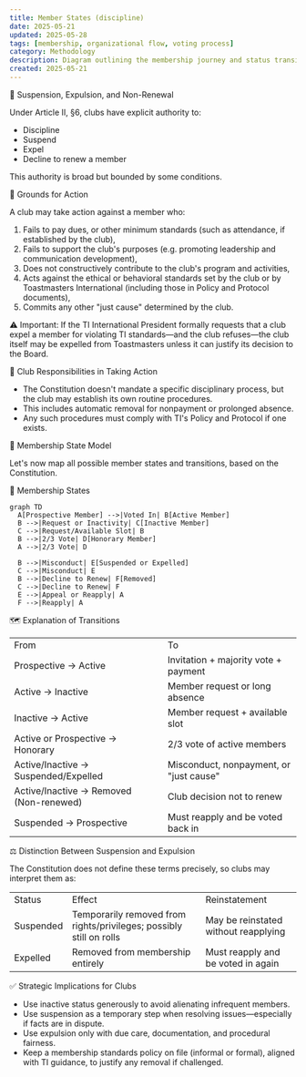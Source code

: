 ```yaml
---
title: Member States (discipline)
date: 2025-05-21
updated: 2025-05-28
tags: [membership, organizational flow, voting process]
category: Methodology
description: Diagram outlining the membership journey and status transitions, including active, inactive, honorary, suspended, and removed states, influenced by voting decisions, misconduct, and renewal choices.
created: 2025-05-21
---
```


🛑 Suspension, Expulsion, and Non-Renewal

Under Article II, §6, clubs have explicit authority to:

- Discipline
- Suspend
- Expel
- Decline to renew a member

This authority is broad but bounded by some conditions.

🔹 Grounds for Action

A club may take action against a member who:

1. Fails to pay dues, or other minimum standards (such as attendance, if established by the club),
2. Fails to support the club's purposes (e.g. promoting leadership and communication development),
3. Does not constructively contribute to the club's program and activities,
4. Acts against the ethical or behavioral standards set by the club or by Toastmasters International (including those in Policy and Protocol documents),
5. Commits any other "just cause" determined by the club.

⚠️ Important: If the TI International President formally requests that a club expel a member for violating TI standards—and the club refuses—the club itself may be expelled from Toastmasters unless it can justify its decision to the Board.

🔹 Club Responsibilities in Taking Action

- The Constitution doesn't mandate a specific disciplinary process, but the club may establish its own routine procedures.
- This includes automatic removal for nonpayment or prolonged absence.
- Any such procedures must comply with TI's Policy and Protocol if one exists.

🔁 Membership State Model

Let's now map all possible member states and transitions, based on the Constitution.

🧭 Membership States

```mermaid
graph TD
  A[Prospective Member] -->|Voted In| B[Active Member]
  B -->|Request or Inactivity| C[Inactive Member]
  C -->|Request/Available Slot| B
  B -->|2/3 Vote| D[Honorary Member]
  A -->|2/3 Vote| D

  B -->|Misconduct| E[Suspended or Expelled]
  C -->|Misconduct| E
  B -->|Decline to Renew| F[Removed]
  C -->|Decline to Renew| F
  E -->|Appeal or Reapply| A
  F -->|Reapply| A
```

🗺️ Explanation of Transitions

|                                         |                                         |
| --------------------------------------- | --------------------------------------- |
| From                                    | To                                      |
| Prospective → Active                    | Invitation + majority vote + payment    |
| Active → Inactive                       | Member request or long absence          |
| Inactive → Active                       | Member request + available slot         |
| Active or Prospective → Honorary        | 2/3 vote of active members              |
| Active/Inactive → Suspended/Expelled    | Misconduct, nonpayment, or "just cause" |
| Active/Inactive → Removed (Non-renewed) | Club decision not to renew              |
| Suspended → Prospective                 | Must reapply and be voted back in       |

⚖️ Distinction Between Suspension and Expulsion

The Constitution does not define these terms precisely, so clubs may interpret them as:

|   |   |   |
|---|---|---|
|Status|Effect|Reinstatement|
|Suspended|Temporarily removed from rights/privileges; possibly still on rolls|May be reinstated without reapplying|
|Expelled|Removed from membership entirely|Must reapply and be voted in again|

✅ Strategic Implications for Clubs

- Use inactive status generously to avoid alienating infrequent members.
- Use suspension as a temporary step when resolving issues—especially if facts are in dispute.
- Use expulsion only with due care, documentation, and procedural fairness.
- Keep a membership standards policy on file (informal or formal), aligned with TI guidance, to justify any removal if challenged.
